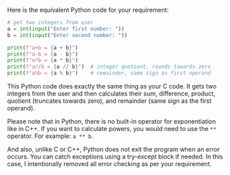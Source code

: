 Here is the equivalent Python code for your requirement:

```python
# get two integers from user
a = int(input("Enter first number: "))
b = int(input("Enter second number: "))

print(f"a+b = {a + b}")
print(f"a-b = {a - b}")
print(f"a*b = {a * b}")
print(f"a//b = {a // b}")  # integer quotient, rounds towards zero
print(f"a%b = {a % b}")    # remainder, same sign as first operand
```

This Python code does exactly the same thing as your C code. It gets two integers from the user and then calculates their sum, difference, product, quotient (truncates towards zero), and remainder (same sign as the first operand).

Please note that in Python, there is no built-in operator for exponentiation like in C++. If you want to calculate powers, you would need to use the `**` operator. For example: `a ** b`.

And also, unlike C or C++, Python does not exit the program when an error occurs. You can catch exceptions using a try-except block if needed. In this case, I intentionally removed all error checking as per your requirement.

